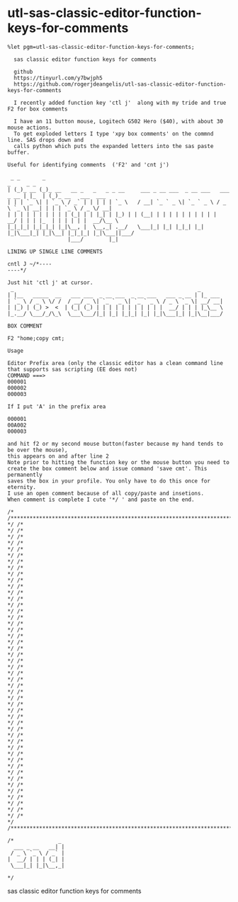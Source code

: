 # utl-sas-classic-editor-function-keys-for-comments
    %let pgm=utl-sas-classic-editor-function-keys-for-comments;

      sas classic editor function keys for comments

      github
      https://tinyurl.com/y7bwjph5
      https://github.com/rogerjdeangelis/utl-sas-classic-editor-function-keys-for-comments

      I recently added function key 'ctl j'  along with my tride and true  F2 for box comments

      I have an 11 button mouse, Logitech G502 Hero ($40), with about 30 mouse actions.
      To get exploded letters I type 'xpy box comments' on the commnd line. SAS drops down and
      calls python which puts the expanded letters into the sas paste buffer.

    Useful for identifying comments  ('F2' and 'cnt j')

     _ _       _                                                                 _     _ _
    | (_)_ __ (_)_ __   __ _   _   _ _ __     ___ _ __ ___  _ __ ___   ___ _ __ | |_  | (_)_ __   ___  ___
    | | | `_ \| | `_ \ / _` | | | | | `_ \   / __| `_ ` _ \| `_ ` _ \ / _ \ `_ \| __| | | | `_ \ / _ \/ __|
    | | | | | | | | | | (_| | | |_| | |_) | | (__| | | | | | | | | | |  __/ | | | |_  | | | | | |  __/\__ \
    |_|_|_| |_|_|_| |_|\__, |  \__,_| .__/   \___|_| |_| |_|_| |_| |_|\___|_| |_|\__| |_|_|_| |_|\___||___/
                       |___/        |_|

    LINING UP SINGLE LINE COMMENTS

    cntl J ~/*----                                                                   ----*/

    Just hit 'ctl j' at cursor.
     _                                                          _
    | |__   _____  __   ___ ___  _ __ ___  _ __ ___   ___ _ __ | |_ ___
    | `_ \ / _ \ \/ /  / __/ _ \| `_ ` _ \| `_ ` _ \ / _ \ `_ \| __/ __|
    | |_) | (_) >  <  | (_| (_) | | | | | | | | | | |  __/ | | | |_\__ \
    |_.__/ \___/_/\_\  \___\___/|_| |_| |_|_| |_| |_|\___|_| |_|\__|___/

    BOX COMMENT

    F2 "home;copy cmt;

    Usage

    Editor Prefix area (only the classic editor has a clean command line that supports sas scripting (EE does not)
    COMMAND ===>
    000001
    000002
    000003

    If I put 'A' in the prefix area

    000001
    00A002
    000003

    and hit f2 or my second mouse button(faster because my hand tends to be over the mouse),
    this appears on and after line 2
    Note prior to hitting the function key or the mouse button you need to
    create the box comment below and issue command 'save cmt'. This permanently
    saves the box in your profile. You only have to do this once for eternity.
    I use an open comment because of all copy/paste and insetions.
    When comment is complete I cute '*/ ' and paste on the end.

    /* /*************************************************************************************************************************
    */ /*
    */ /*
    */ /*
    */ /*
    */ /*
    */ /*
    */ /*
    */ /*
    */ /*
    */ /*
    */ /*
    */ /*
    */ /*
    */ /*
    */ /*
    */ /*
    */ /*
    */ /*
    */ /*
    */ /*
    */ /*
    */ /*
    */ /*
    */ /*
    */ /*
    */ /*
    */ /*
    */ /*
    */ /*
    */ /*
    */ /*
    */ /*
    */ /*
    */ /*
    */ /*
    */ /*
    */ /*
    */ /*
    */ /*
    */ /*
    */ /*
    */ /*
    */ /*
    */ /*
    */ /*
    */ /*
    */ /*
    */ /*
    */ /*************************************************************************************************************************

    /*              _
      ___ _ __   __| |
     / _ \ `_ \ / _` |
    |  __/ | | | (_| |
     \___|_| |_|\__,_|

    */
sas classic editor function keys for comments  
